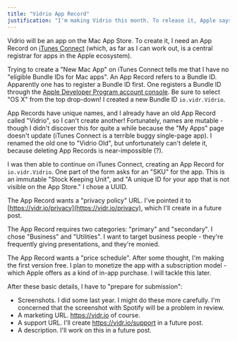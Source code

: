 ```yaml
---
title: "Vidrio App Record"
justification: "I'm making Vidrio this month. To release it, Apple says I need an App Record."
---
```


Vidrio will be an app on the Mac App Store. To create it, I need an App Record on [iTunes Connect](https://itunesconnect.apple.com/) (which, as far as I can work out, is a central registrar for apps in the Apple ecosystem).

Trying to create a "New Mac App" on iTunes Connect tells me that I have no "eligible Bundle IDs for Mac apps". An App Record refers to a Bundle ID. Apparently one has to register a Bundle ID first. One registers a Bundle ID through the [Apple Developer Program account console](https://developer.apple.com/account/mac/identifier/bundle). Be sure to select "OS X" from the top drop-down! I created a new Bundle ID `io.vidr.Vidrio`.

App Records have unique names, and I already have an old App Record called "Vidrio", so I can't create another! Fortunately, names are mutable - though I didn't discover this for quite a while because the "My Apps" page doesn't update (iTunes Connect is a terrible buggy single-page app). I renamed the old one to "Vidrio Old", but unfortunately can't delete it, because deleting App Records is near-impossible (?).

I was then able to continue on iTunes Connect, creating an App Record for `io.vidr.Vidrio`. One part of the form asks for an "SKU" for the app. This is an immutable "Stock Keeping Unit", and "A unique ID for your app that is not visible on the App Store." I chose a UUID.

The App Record wants a "privacy policy" URL. I've pointed it to [https://vidr.io/privacy](https://vidr.io/privacy), which I'll create in a future post.

The App Record requires two categories: "primary" and "secondary". I chose "Business" and "Utilities". I want to target business people - they're frequently giving presentations, and they're monied.

The App Record wants a "price schedule". After some thought, I'm making the first version free. I plan to monetize the app with a subscription model - which Apple offers as a kind of in-app purchase. I will tackle this later.

After these basic details, I have to "prepare for submission":

* Screenshots. I did some last year. I might do these more carefully. I'm concerned that the screenshot with Spotify will be a problem in review.
* A marketing URL. https://vidr.io of course.
* A support URL. I'll create https://vidr.io/support in a future post.
* A description. I'll work on this in a future post.
